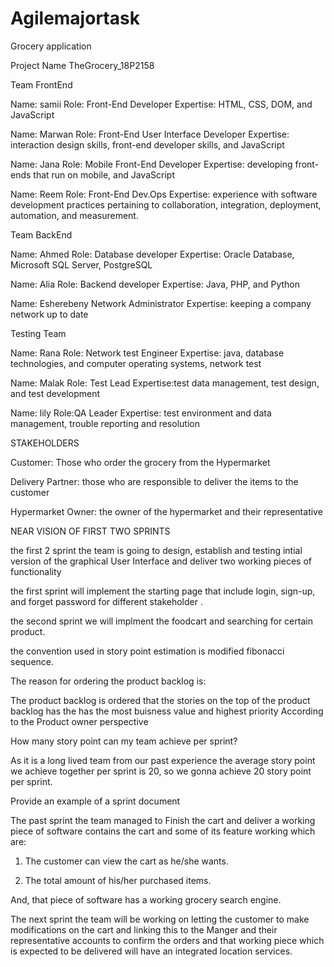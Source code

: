 # Agilemajortask
Grocery application

Project Name TheGrocery_18P2158

Team FrontEnd

Name: samii Role: Front-End Developer Expertise: HTML, CSS, DOM, and JavaScript

Name: Marwan Role: Front-End User Interface Developer Expertise: interaction design skills, front-end developer skills, and JavaScript

Name: Jana Role: Mobile Front-End Developer Expertise: developing front-ends that run on mobile, and JavaScript

Name: Reem Role: Front-End Dev.Ops Expertise: experience with software development practices pertaining to collaboration, integration, deployment, automation, and measurement.

Team BackEnd 

Name: Ahmed Role: Database developer Expertise: Oracle Database, Microsoft SQL Server, PostgreSQL

Name: Alia Role: Backend developer Expertise: Java, PHP, and Python

Name: Esherebeny Network Administrator  Expertise: keeping a company network up to date 

Testing Team 

Name: Rana Role: Network test Engineer Expertise: java, database technologies, and computer operating systems, network test

Name: Malak Role: Test Lead Expertise:test data management, test design, and test development

Name: lily Role:QA Leader Expertise: test environment and data management, trouble reporting and resolution

STAKEHOLDERS

Customer: Those who order the grocery from the Hypermarket 

Delivery Partner: those who are responsible to deliver the items to the customer 

Hypermarket Owner: the owner of the hypermarket and their representative 

NEAR VISION OF FIRST TWO SPRINTS 

the first 2 sprint the team is going to design, establish and testing intial version of the graphical User Interface and deliver two working pieces of functionality

the first sprint will implement the starting page that include login, sign-up, and forget password for different stakeholder .

the second sprint we will implment the foodcart and searching for certain product.

the convention used in story point estimation is modified fibonacci sequence.

The reason for  ordering the product backlog is:

The product backlog is ordered that the stories on the top of the product backlog has the  has the most buisness value and highest priority According to the Product owner perspective 

How many story point can my team achieve per sprint?

As it is a long lived team from our past experience the average story point we achieve together per sprint is 20, so we gonna achieve 20 story point per sprint.

Provide an example of a sprint document

The past sprint the team managed to Finish the cart and deliver a working piece of software contains the cart and some of its feature working which are:

1.	The customer can view the cart as he/she wants.
	 
2.	The total amount of his/her purchased items.

And, that piece of software has a working grocery search engine.

The next sprint the team will be working on letting the customer to make modifications on the cart and linking this to the Manger and their representative accounts to 
confirm the orders and that working piece which is expected to be delivered will have an integrated location services.



